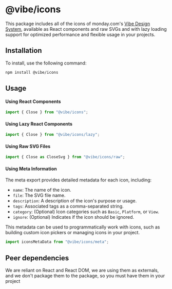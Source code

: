 # @vibe/icons

This package includes all of the icons of monday.com's [Vibe Design System](https://vibe.monday.com/?path=/story/media-icon--icons-list-story), available as React components and raw SVGs and with lazy loading support for optimized performance and flexible usage in your projects.


## Installation

To install, use the following command:

```bash
npm install @vibe/icons
```

## Usage

#### Using React Components

```javascript
import { Close } from "@vibe/icons";
```

#### Using Lazy React Components

```javascript
import { Close } from "@vibe/icons/lazy";
```

#### Using Raw SVG Files

```javascript
import { Close as CloseSvg } from "@vibe/icons/raw";
```

#### Using Meta Information

The meta export provides detailed metadata for each icon, including:

- `name`: The name of the icon.
- `file`: The SVG file name.
- `description`: A description of the icon's purpose or usage.
- `tags`: Associated tags as a comma-separated string.
- `category`: (Optional) Icon categories such as `Basic`, `Platform`, or `View`.
- `ignore`: (Optional) Indicates if the icon should be ignored.

This metadata can be used to programmatically work with icons, such as building custom icon pickers or managing icons in your project.

```javascript
import iconsMetaData from "@vibe/icons/meta";
```

## Peer dependencies

We are reliant on React and React DOM, we are using them as externals, and we don't package them to the package, so you must have them in your project
